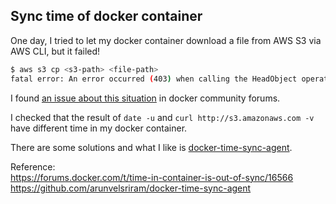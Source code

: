 ## Sync time of docker container

One day, I tried to let my docker container download a file from AWS S3 via AWS CLI, but it failed!

```bash
$ aws s3 cp <s3-path> <file-path>
fatal error: An error occurred (403) when calling the HeadObject operation: Forbidden
```

I found [an issue about this situation](https://forums.docker.com/t/time-in-container-is-out-of-sync/16566) in docker community forums.

I checked that the result of `date -u` and `curl http://s3.amazonaws.com -v` have different time in my docker container.

There are some solutions and what I like is [docker-time-sync-agent](https://github.com/arunvelsriram/docker-time-sync-agent/).

Reference:  
https://forums.docker.com/t/time-in-container-is-out-of-sync/16566  
https://github.com/arunvelsriram/docker-time-sync-agent
